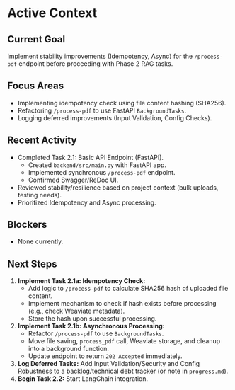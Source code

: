 # Active Context

## Current Goal
Implement stability improvements (Idempotency, Async) for the `/process-pdf` endpoint before proceeding with Phase 2 RAG tasks.

## Focus Areas
*   Implementing idempotency check using file content hashing (SHA256).
*   Refactoring `/process-pdf` to use FastAPI `BackgroundTasks`.
*   Logging deferred improvements (Input Validation, Config Checks).

## Recent Activity
*   Completed Task 2.1: Basic API Endpoint (FastAPI).
    *   Created `backend/src/main.py` with FastAPI app.
    *   Implemented synchronous `/process-pdf` endpoint.
    *   Confirmed Swagger/ReDoc UI.
*   Reviewed stability/resilience based on project context (bulk uploads, testing needs).
*   Prioritized Idempotency and Async processing.

## Blockers
*   None currently.

## Next Steps
1.  **Implement Task 2.1a: Idempotency Check:**
    *   Add logic to `/process-pdf` to calculate SHA256 hash of uploaded file content.
    *   Implement mechanism to check if hash exists before processing (e.g., check Weaviate metadata).
    *   Store the hash upon successful processing.
2.  **Implement Task 2.1b: Asynchronous Processing:**
    *   Refactor `/process-pdf` to use `BackgroundTasks`.
    *   Move file saving, `process_pdf` call, Weaviate storage, and cleanup into a background function.
    *   Update endpoint to return `202 Accepted` immediately.
3.  **Log Deferred Tasks:** Add Input Validation/Security and Config Robustness to a backlog/technical debt tracker (or note in `progress.md`).
4.  **Begin Task 2.2:** Start LangChain integration.
